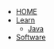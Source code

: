 * [HOME](README)
* [Learn](learn/README)
    * [Java](learn/java/README)
* [Software](software/README)
